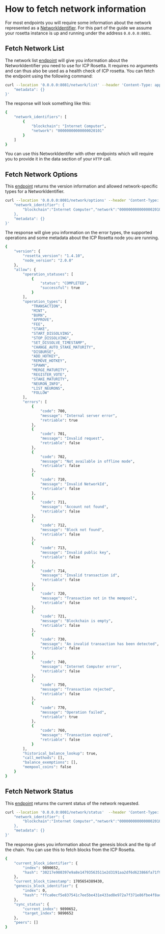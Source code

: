 # How to fetch network information
For most endpoints you will require some information about the network represented as a [NetworkIdentifier](https://www.rosetta-api.org/docs/models/NetworkIdentifier.html).
For this part of the guide we assume your rosetta instance is up and running under the address `0.0.0.0:8081`.

## Fetch Network List
The network list [endpoint](https://www.rosetta-api.org/docs/NetworkApi.html#networklist) will give you information about the NetworkIdentifier you need to use for ICP Rosetta. It requires no arguments and can thus also be used as a health check of ICP rosetta. You can fetch the endpoint using the following command:  

```bash
curl --location '0.0.0.0:8081/network/list' --header 'Content-Type: application/json' --data '{
    "metadata": {}
}'
```

The response will look something like this:

```bash
{
    "network_identifiers": [
        {
            "blockchain": "Internet Computer",
            "network": "00000000000000020101"
        }
    ]
}
```

You can use this NetworkIdentifer with other endpoints which will require you to provide it in the data section of your `HTTP` call. 

## Fetch Network Options
This [endpoint](https://www.rosetta-api.org/docs/NetworkApi.html#networkoptions) returns the version information and allowed network-specific types for a NetworkIdentifier.

```bash
curl --location '0.0.0.0:8081/network/options' --header 'Content-Type: application/json' --data '{
    "network_identifier": {
        "blockchain":"Internet Computer","network":"00000000000000020101"
    },
    "metadata": {}
}'
```

The response will give you information on the error types, the supported operations and some metadata about the ICP Rosetta node you are running. 

```bash
{
    "version": {
        "rosetta_version": "1.4.10",
        "node_version": "2.0.0"
    },
    "allow": {
        "operation_statuses": [
            {
                "status": "COMPLETED",
                "successful": true
            }
        ],
        "operation_types": [
            "TRANSACTION",
            "MINT",
            "BURN",
            "APPROVE",
            "FEE",
            "STAKE",
            "START_DISSOLVING",
            "STOP_DISSOLVING",
            "SET_DISSOLVE_TIMESTAMP",
            "CHANGE_AUTO_STAKE_MATURITY",
            "DISBURSE",
            "ADD_HOTKEY",
            "REMOVE_HOTKEY",
            "SPAWN",
            "MERGE_MATURITY",
            "REGISTER_VOTE",
            "STAKE_MATURITY",
            "NEURON_INFO",
            "LIST_NEURONS",
            "FOLLOW"
        ],
        "errors": [
            {
                "code": 700,
                "message": "Internal server error",
                "retriable": true
            },
            {
                "code": 701,
                "message": "Invalid request",
                "retriable": false
            },
            {
                "code": 702,
                "message": "Not available in offline mode",
                "retriable": false
            },
            {
                "code": 710,
                "message": "Invalid NetworkId",
                "retriable": false
            },
            {
                "code": 711,
                "message": "Account not found",
                "retriable": false
            },
            {
                "code": 712,
                "message": "Block not found",
                "retriable": false
            },
            {
                "code": 713,
                "message": "Invalid public key",
                "retriable": false
            },
            {
                "code": 714,
                "message": "Invalid transaction id",
                "retriable": false
            },
            {
                "code": 720,
                "message": "Transaction not in the mempool",
                "retriable": false
            },
            {
                "code": 721,
                "message": "Blockchain is empty",
                "retriable": false
            },
            {
                "code": 730,
                "message": "An invalid transaction has been detected",
                "retriable": false
            },
            {
                "code": 740,
                "message": "Internet Computer error",
                "retriable": false
            },
            {
                "code": 750,
                "message": "Transaction rejected",
                "retriable": false
            },
            {
                "code": 770,
                "message": "Operation failed",
                "retriable": true
            },
            {
                "code": 760,
                "message": "Transaction expired",
                "retriable": false
            }
        ],
        "historical_balance_lookup": true,
        "call_methods": [],
        "balance_exemptions": [],
        "mempool_coins": false
    }
}

```

## Fetch Network Status
This [endpoint](https://www.rosetta-api.org/docs/NetworkApi.html#networkstatus) returns the current status of the network requested.

```bash
curl --location '0.0.0.0:8081/network/status'  --header 'Content-Type: application/json' --data '{
    "network_identifier": {
        "blockchain":"Internet Computer","network":"00000000000000020101"
    },
    "metadata": {}
}'
```
The response gives you information about the genesis block and the tip of the chain. You can use this to fetch blocks from the ICP Rosetta.
``` bash
{
    "current_block_identifier": {
        "index": 9890652,
        "hash": "30217e980397e9a8e14793563511e2d3191aa2df6d623866fa71f967e2ce3f08"
    },
    "current_block_timestamp": 1705654389430,
    "genesis_block_identifier": {
        "index": 0,
        "hash": "ffca0ecf5e837541c7ee5be431e433ad8e972a7f371e86fbe4f8ad646c7cbcea"
    },
    "sync_status": {
        "current_index": 9890652,
        "target_index": 9890652
    },
    "peers": []
}
```